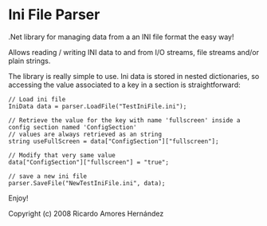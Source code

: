 Ini File Parser
===============

.Net library for managing data from a an INI file format the easy way!

Allows reading / writing INI data to and from I/O streams, file streams and/or plain strings.


The library is really simple to use. 
Ini data is stored in nested dictionaries, so accessing the value associated to a key in a section is straightforward:
```
// Load ini file
IniData data = parser.LoadFile("TestIniFile.ini");

// Retrieve the value for the key with name 'fullscreen' inside a config section named 'ConfigSection'
// values are always retrieved as an string
string useFullScreen = data["ConfigSection"]["fullscreen"];

// Modify that very same value
data["ConfigSection"]["fullscreen"] = "true";

// save a new ini file
parser.SaveFile("NewTestIniFile.ini", data);
```

Enjoy!


Copyright (c) 2008 Ricardo Amores Hernández
